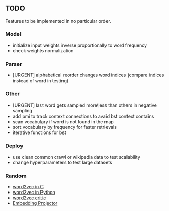 ## TODO

Features to be implemented in no particular order.

### Model

* initialize input weights inverse proportionally to word frequency
* check weights normalization

### Parser

* [URGENT] alphabetical reorder changes word indices (compare indices instead of word in testing)

### Other

* [URGENT] last word gets sampled more\less than others in negative sampling
* add pmi to track context connections to avaid bst context contains
* scan vocabulary if word is not found in the map
* sort vocabulary by frequency for faster retrievals
* iterative functions for bst

### Deploy
* use clean common crawl or wikipedia data to test scalability
* change hyperparameters to test large datasets

### Random

* [word2vec in C](https://github.com/chrisjmccormick/word2vec_commented/blob/master/word2vec.c)
* [word2vec in Python](https://github.com/deborausujono/word2vecpy/blob/master/word2vec.py)
* [word2vec critic](https://multithreaded.stitchfix.com/blog/2017/10/18/stop-using-word2vec)
* [Embedding Projector](https://projector.tensorflow.org)
